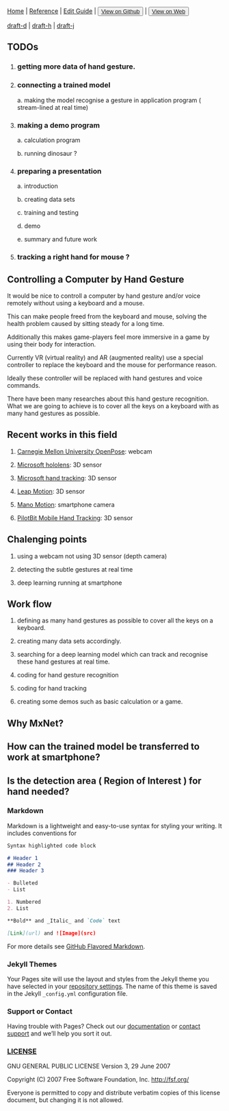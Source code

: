 [Home](/README.md) | [Reference](/reference.md) | [Edit Guide](/editguide.md) | <button class="nav" ><a href="https://github.com/whatifif/handgesture/">View on Github</a></button>  |  <button class="nav" ><a href="https://whatifif.github.io/handgesture/">View on Web</a></button>

[draft-d](/draft/README-D.md) | [draft-h](/draft/README-H.md) | [draft-j](/draft/README-J.md)


## TODOs

1. ### getting more data of hand gesture.

2. ### connecting a trained model 
   a. making the model recognise a gesture in application program ( stream-lined at real time)

3. ### making a demo program
   a. calculation program
   
   b. running dinosaur ?
  
4. ### preparing a presentation
   a. introduction
   
   b. creating data sets
   
   c. training and testing
   
   d. demo
   
   e. summary and future work
   

5. ### tracking a right hand for mouse ?




## Controlling a Computer by Hand Gesture

It would be nice to controll a computer by hand gesture and/or voice remotely without using a keyboard and a mouse. 

This can make people freed from the keyboard and mouse, solving the health problem caused by sitting steady for a long time.

Additionally this makes game-players feel more immersive in a game by using their body for interaction.

Currently VR (virtual reality) and AR (augmented reality) use a special controller to replace the keyboard and the mouse for performance reason.

Ideally these controller will be replaced with hand gestures and voice commands.

There have been many researches about this hand gesture recognition. What we are going to achieve is to cover all the keys on a keyboard with as many hand gestures as possible. 

## Recent works in this field

1. [Carnegie Mellon University OpenPose](https://github.com/CMU-Perceptual-Computing-Lab/openpose): webcam

2. [Microsoft hololens](https://www.microsoft.com/en-au/hololens): 3D sensor

3. [Microsoft hand tracking](https://www.microsoft.com/en-us/research/project/fully-articulated-hand-tracking/): 3D sensor

4. [Leap Motion](https://www.leapmotion.com): 3D sensor

5. [Mano Motion](https://www.manomotion.com/): smartphone camera

6. [PilotBit Mobile Hand Tracking](http://www.pilotbit.com/): 3D sensor


## Chalenging points

1. using a webcam not using 3D sensor (depth camera)

2. detecting the subtle gestures at real time

3. deep learning running at smartphone


## Work flow

1. defining as many hand gestures as possible to cover all the keys on a keyboard.

2. creating many data sets accordingly.

3. searching for a deep learning model which can track and recognise these hand gestures at real time.

4. coding for hand gesture recognition

5. coding for hand tracking

6. creating some demos such as basic calculation or a game.

## Why MxNet?


## How can the trained model be transferred to work at smartphone?


## Is the detection area ( Region of Interest ) for hand needed?




### Markdown

Markdown is a lightweight and easy-to-use syntax for styling your writing. It includes conventions for

```markdown
Syntax highlighted code block

# Header 1
## Header 2
### Header 3

- Bulleted
- List

1. Numbered
2. List

**Bold** and _Italic_ and `Code` text

[Link](url) and ![Image](src)
```

For more details see [GitHub Flavored Markdown](https://guides.github.com/features/mastering-markdown/).

### Jekyll Themes

Your Pages site will use the layout and styles from the Jekyll theme you have selected in your [repository settings](https://github.com/whatifif/handgesture/settings). The name of this theme is saved in the Jekyll `_config.yml` configuration file.

### Support or Contact

Having trouble with Pages? Check out our [documentation](https://help.github.com/categories/github-pages-basics/) or [contact support](https://github.com/contact) and we’ll help you sort it out.

### [LICENSE](/LICENSE)
GNU GENERAL PUBLIC LICENSE Version 3, 29 June 2007

Copyright (C) 2007 Free Software Foundation, Inc. <http://fsf.org/>
 
 Everyone is permitted to copy and distribute verbatim copies
 of this license document, but changing it is not allowed.
